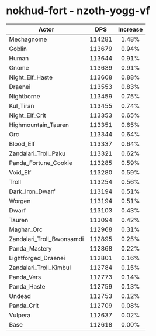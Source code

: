# nokhud-fort - nzoth-yogg-vf
| Actor | DPS | Increase |
|---|:---:|:---:|
|Mechagnome|114281|1.48%|
|Goblin|113679|0.94%|
|Human|113644|0.91%|
|Gnome|113639|0.91%|
|Night_Elf_Haste|113608|0.88%|
|Draenei|113553|0.83%|
|Nightborne|113459|0.75%|
|Kul_Tiran|113455|0.74%|
|Night_Elf_Crit|113353|0.65%|
|Highmountain_Tauren|113351|0.65%|
|Orc|113344|0.64%|
|Blood_Elf|113337|0.64%|
|Zandalari_Troll_Paku|113321|0.62%|
|Panda_Fortune_Cookie|113285|0.59%|
|Void_Elf|113280|0.59%|
|Troll|113254|0.56%|
|Dark_Iron_Dwarf|113194|0.51%|
|Worgen|113194|0.51%|
|Dwarf|113103|0.43%|
|Tauren|113094|0.42%|
|Maghar_Orc|112968|0.31%|
|Zandalari_Troll_Bwonsamdi|112895|0.25%|
|Panda_Mastery|112868|0.22%|
|Lightforged_Draenei|112801|0.16%|
|Zandalari_Troll_Kimbul|112784|0.15%|
|Panda_Vers|112773|0.14%|
|Panda_Haste|112759|0.13%|
|Undead|112753|0.12%|
|Panda_Crit|112709|0.08%|
|Vulpera|112637|0.02%|
|Base|112618|0.00%|
